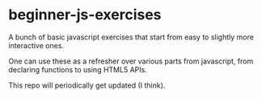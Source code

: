 # beginner-js-exercises

A bunch of basic javascript exercises that start from easy to slightly more interactive ones. 

One can use these as a refresher over various parts from javascript, from declaring functions to using HTML5 APIs.

This repo will periodically get updated (I think).
